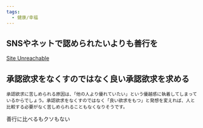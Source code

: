 ```yaml
---
tags:
  - 健康/幸福
---
```

## SNSやネットで認められたいよりも善行を

[Site Unreachable](https://hasunoha.jp/features/50)

## 承認欲求をなくすのではなく良い承認欲求を求める

```
承認欲求に苦しめられる原因は、「他の人より優れていたい」という優越感に執着してしまっているからでしょう。承認欲求をなくすのではなく「良い欲求をもつ」と発想を変えれば、人と比較する必要がなく苦しめられることもなくなりそうです。
```

善行に比べるもクソもない

